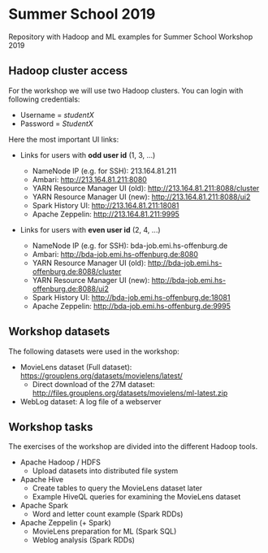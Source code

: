 # Summer School 2019
Repository with Hadoop and ML examples for Summer School Workshop 2019

## Hadoop cluster access
For the workshop we will use two Hadoop clusters. You can login with following credentials:  
* Username = *studentX*
* Password = *StudentX*

Here the most important UI links:

* Links for users with **odd user id** (1, 3, ...)
  * NameNode IP (e.g. for SSH): 213.164.81.211
  * Ambari: http://213.164.81.211:8080
  * YARN Resource Manager UI (old): http://213.164.81.211:8088/cluster
  * YARN Resource Manager UI (new): http://213.164.81.211:8088/ui2
  * Spark History UI: http://213.164.81.211:18081
  * Apache Zeppelin: http://213.164.81.211:9995 
 
* Links for users with **even user id** (2, 4, ...)
  * NameNode IP (e.g. for SSH): bda-job.emi.hs-offenburg.de
  * Ambari: http://bda-job.emi.hs-offenburg.de:8080
  * YARN Resource Manager UI (old): http://bda-job.emi.hs-offenburg.de:8088/cluster
  * YARN Resource Manager UI (new): http://bda-job.emi.hs-offenburg.de:8088/ui2
  * Spark History UI: http://bda-job.emi.hs-offenburg.de:18081
  * Apache Zeppelin: http://bda-job.emi.hs-offenburg.de:9995 

## Workshop datasets
The following datasets were used in the workshop:
* MovieLens dataset (Full dataset): https://grouplens.org/datasets/movielens/latest/
  * Direct download of the 27M dataset: http://files.grouplens.org/datasets/movielens/ml-latest.zip
* WebLog dataset: A log file of a webserver
  
## Workshop tasks
The exercises of the workshop are divided into the different Hadoop tools. 
* Apache Hadoop / HDFS
  * Upload datasets into distributed file system
* Apache Hive
  * Create tables to query the MovieLens dataset later
  * Example HiveQL queries for examining the MovieLens dataset
* Apache Spark
  * Word and letter count example (Spark RDDs)
* Apache Zeppelin (+ Spark)
  * MovieLens preparation for ML (Spark SQL)
  * Weblog analysis (Spark RDDs)
